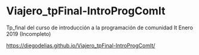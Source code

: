 # Viajero_tpFinal-IntroProgComIt
Tp_final del curso  de introducción a la programación de comunidad It Enero 2019 (Incompleto)

https://diegodelias.github.io/Viajero_tpFinal-IntroProgComIt/
